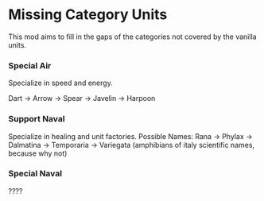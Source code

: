 # Missing Category Units
This mod aims to fill in the gaps of the categories not covered by the vanilla units.

### Special Air
Specialize in speed and energy.

Dart -> Arrow -> Spear -> Javelin -> Harpoon

### Support Naval
Specialize in healing and unit factories. 
Possible Names: 
Rana -> Phylax -> Dalmatina -> Temporaria -> Variegata (amphibians of italy scientific names, because why not)

### Special Naval
????
